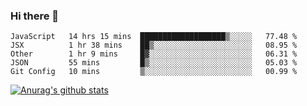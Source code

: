 ### Hi there 👋



<!--
**webB1an/webB1an** is a ✨ _special_ ✨ repository because its `README.md` (this file) appears on your GitHub profile.

Here are some ideas to get you started:

- 🔭 I’m currently working on ...
- 🌱 I’m currently learning ...
- 👯 I’m looking to collaborate on ...
- 🤔 I’m looking for help with ...
- 💬 Ask me about ...
- 📫 How to reach me: ...
- 😄 Pronouns: ...
- ⚡ Fun fact: ...
-->

<!--START_SECTION:waka-->
```text
JavaScript   14 hrs 15 mins  ███████████████████▒░░░░░   77.48 % 
JSX          1 hr 38 mins    ██▒░░░░░░░░░░░░░░░░░░░░░░   08.95 % 
Other        1 hr 9 mins     █▓░░░░░░░░░░░░░░░░░░░░░░░   06.31 % 
JSON         55 mins         █▒░░░░░░░░░░░░░░░░░░░░░░░   05.03 % 
Git Config   10 mins         ▒░░░░░░░░░░░░░░░░░░░░░░░░   00.99 % 
```
<!--END_SECTION:waka-->


[![Anurag's github stats](https://github-readme-stats.vercel.app/api?username=webB1an&show_icons=true&theme=radical)](https://github.com/anuraghazra/github-readme-stats)

